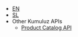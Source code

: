 <!-- _navbar.md -->

* [EN](/)
* [SL](/sl/)
* Other Kumuluz APIs
	* [Product Catalog API](https://afrece.github.io/docsify-example2/)